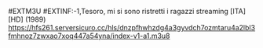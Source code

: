 #EXTM3U 
#EXTINF:-1,Tesoro, mi si sono ristretti i ragazzi streaming [ITA] [HD] (1989)
https://hfs261.serversicuro.cc/hls/dnzpfhwhzdg4a3gyvdch7ozmtaru4a2lbl3fmhnoz7zwxao7xoq447a54yna/index-v1-a1.m3u8
